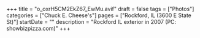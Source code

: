 +++
title = "o_oxrH5CM2EkZ67_EwMu.avif"
draft = false
tags = ["Photos"]
categories = ["Chuck E. Cheese's"]
pages = ["Rockford, IL (3600 E State St)"]
startDate = ""
description = "Rockford IL exterior in 2007 (PC: showbizpizza.com)"
+++
